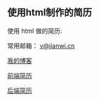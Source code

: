 ## 使用html制作的简历
使用 html 做的简历:  

常用邮箱： [v@jianwi.cn](mailto:v@jianwi.cn)  

[我的博客](https://jialidun.vip)  

[前端简历](https://jianwi.github.io/jianli/f2e.html)  

[后端简历](https://jianwi.github.io/jianli/php.html)  